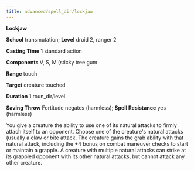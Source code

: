 ```yaml
---
title: advanced/spell_dir/lockjaw
---
```

 **Lockjaw**

**School** transmutation; **Level** druid 2, ranger 2

**Casting Time** 1 standard action

**Components** V, S, M (sticky tree gum

**Range** touch

**Target** creature touched

**Duration** 1 roun_dir/level

**Saving Throw** Fortitude negates (harmless); **Spell Resistance** yes (harmless)

You give a creature the ability to use one of its natural attacks to firmly attach itself to an opponent. Choose one of the creature's natural attacks (usually a claw or bite attack. The creature gains the grab ability with that natural attack, including the +4 bonus on combat maneuver checks to start or maintain a grapple. A creature with multiple natural attacks can strike at its grappled opponent with its other natural attacks, but cannot attack any other creature.

